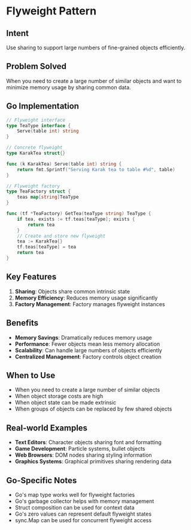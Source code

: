 # Flyweight Pattern

## Intent
Use sharing to support large numbers of fine-grained objects efficiently.

## Problem Solved
When you need to create a large number of similar objects and want to minimize memory usage by sharing common data.

## Go Implementation

```go
// Flyweight interface
type TeaType interface {
    Serve(table int) string
}

// Concrete flyweight
type KarakTea struct{}

func (k KarakTea) Serve(table int) string {
    return fmt.Sprintf("Serving Karak tea to table #%d", table)
}

// Flyweight factory
type TeaFactory struct {
    teas map[string]TeaType
}

func (tf *TeaFactory) GetTea(teaType string) TeaType {
    if tea, exists := tf.teas[teaType]; exists {
        return tea
    }
    // Create and store new flyweight
    tea := KarakTea{}
    tf.teas[teaType] = tea
    return tea
}
```

## Key Features

1. **Sharing**: Objects share common intrinsic state
2. **Memory Efficiency**: Reduces memory usage significantly
3. **Factory Management**: Factory manages flyweight instances

## Benefits

- **Memory Savings**: Dramatically reduces memory usage
- **Performance**: Fewer objects mean less memory allocation
- **Scalability**: Can handle large numbers of objects efficiently
- **Centralized Management**: Factory controls object creation

## When to Use

- When you need to create a large number of similar objects
- When object storage costs are high
- When object state can be made extrinsic
- When groups of objects can be replaced by few shared objects

## Real-world Examples

- **Text Editors**: Character objects sharing font and formatting
- **Game Development**: Particle systems, bullet objects
- **Web Browsers**: DOM nodes sharing styling information
- **Graphics Systems**: Graphical primitives sharing rendering data

## Go-Specific Notes

- Go's map type works well for flyweight factories
- Go's garbage collector helps with memory management
- Struct composition can be used for context data
- Go's zero values can represent default flyweight states
- sync.Map can be used for concurrent flyweight access
